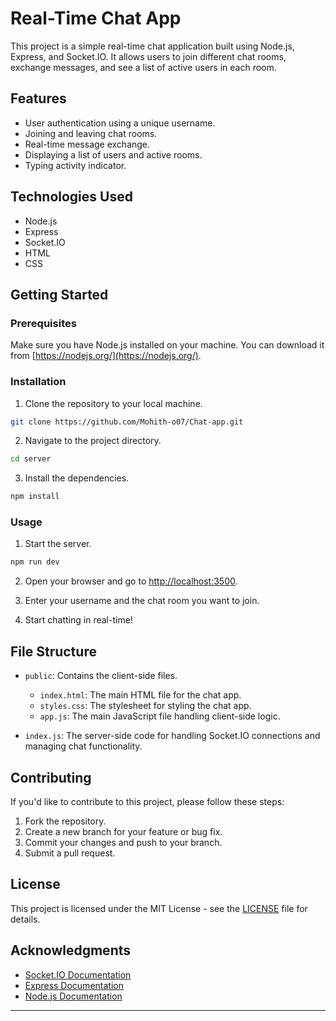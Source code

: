 
# Real-Time Chat App

This project is a simple real-time chat application built using Node.js, Express, and Socket.IO. It allows users to join different chat rooms, exchange messages, and see a list of active users in each room.

## Features

- User authentication using a unique username.
- Joining and leaving chat rooms.
- Real-time message exchange.
- Displaying a list of users and active rooms.
- Typing activity indicator.

## Technologies Used

- Node.js
- Express
- Socket.IO
- HTML
- CSS

## Getting Started

### Prerequisites

Make sure you have Node.js installed on your machine. You can download it from [https://nodejs.org/](https://nodejs.org/).

### Installation

1. Clone the repository to your local machine.

```bash
git clone https://github.com/Mohith-o07/Chat-app.git
```

2. Navigate to the project directory.

```bash
cd server
```

3. Install the dependencies.

```bash
npm install
```

### Usage

1. Start the server.

```bash
npm run dev
```

2. Open your browser and go to [http://localhost:3500](http://localhost:3500).

3. Enter your username and the chat room you want to join.

4. Start chatting in real-time!

## File Structure

- `public`: Contains the client-side files.
  - `index.html`: The main HTML file for the chat app.
  - `styles.css`: The stylesheet for styling the chat app.
  - `app.js`: The main JavaScript file handling client-side logic.

- `index.js`: The server-side code for handling Socket.IO connections and managing chat functionality.

## Contributing

If you'd like to contribute to this project, please follow these steps:

1. Fork the repository.
2. Create a new branch for your feature or bug fix.
3. Commit your changes and push to your branch.
4. Submit a pull request.

## License

This project is licensed under the MIT License - see the [LICENSE](LICENSE) file for details.

## Acknowledgments

- [Socket.IO Documentation](https://socket.io/docs/)
- [Express Documentation](https://expressjs.com/)
- [Node.js Documentation](https://nodejs.org/en/docs/)

---
